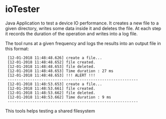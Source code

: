# ioTester
Java Application to test a device IO performance.
It creates a new file to a given directory, writes some data inside it and deletes the file. At each step it records the duration of the operation and writes into a log file.


The tool runs at a given frequency and logs the results into an output file in this format:


```
 [12-01-2018 11:48:48.626] create a file... 
 [12-01-2018 11:48:48.652] file created. 
 [12-01-2018 11:48:48.653] file deleted. 
 [12-01-2018 11:48:48.653] Time duration : 27 ms
 [12-01-2018 11:48:48.653] !!! ALERT !!! 
 ----------------------------------------------------------
 [12-01-2018 11:48:53.653] create a file... 
 [12-01-2018 11:48:53.661] file created. 
 [12-01-2018 11:48:53.662] file deleted. 
 [12-01-2018 11:48:53.662] Time duration : 9 ms
 ----------------------------------------------------------
```

This tools helps testing a shared filesystem





